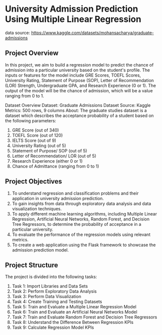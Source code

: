 # University Admission Prediction Using Multiple Linear Regression

data source: https://www.kaggle.com/datasets/mohansacharya/graduate-admissions 

## Project Overview
In this project, we aim to build a regression model to predict the chance of admission into a particular university based on the student's profile. The inputs or features for the model include GRE Scores, TOEFL Scores, University Rating, Statement of Purpose (SOP), Letter of Recommendation (LOR) Strength, Undergraduate GPA, and Research Experience (0 or 1). The output of the model will be the chance of admission, which will be a value ranging from 0 to 1.

Dataset Overview
Dataset: Graduate Admissions Dataset
Source: Kaggle
Metrics: 500 rows, 9 columns
About: The graduate studies dataset is a dataset which describes the acceptance probability of a student based on the following parameters:
1. GRE Score (out of 340)
2. TOEFL Score (out of 120)
3. IELTS Score (out of 9)
4. University Rating (out of 5)
5. Statement of Purpose/ SOP (out of 5)
6. Letter of Recommendation/ LOR (out of 5)
7. Research Experience (either 0 or 1)
8. Chance of Admittance (ranging from 0 to 1)

## Project Objectives
1. To understand regression and classification problems and their application in university admission prediction.
2. To gain insights from data through exploratory data analysis and data visualization techniques.
3. To apply different machine learning algorithms, including Multiple Linear Regression, Artificial Neural Networks, Random Forest, and Decision Tree Regressors, to determine the probability of acceptance in a particular university.
4. To evaluate the performance of the regression models using relevant metrics.
5. To create a web application using the Flask framework to showcase the admission prediction model.

## Project Structure
The project is divided into the following tasks:


1. Task 1: Import Libraries and Data Sets
2. Task 2: Perform Exploratory Data Analysis
3. Task 3: Perform Data Visualization
4. Task 4: Create Training and Testing Datasets
5. Task 5: Train and Evaluate a Multiple Linear Regression Model
6. Task 6: Train and Evaluate an Artificial Neural Networks Model
7. Task 7: Train and Evaluate Random Forest and Decision Tree Regressors
8. Task 8: Understand the Difference Between Regression KPIs
9. Task 9: Calculate Regression Model KPIs
